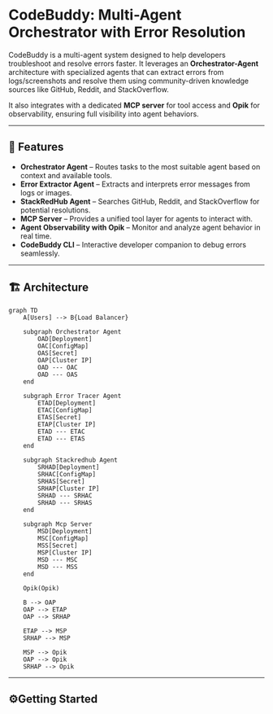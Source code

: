 # CodeBuddy: Multi-Agent Orchestrator with Error Resolution

CodeBuddy is a multi-agent system designed to help developers troubleshoot and resolve errors faster. It leverages an **Orchestrator-Agent** architecture with specialized agents that can extract errors from logs/screenshots and resolve them using community-driven knowledge sources like GitHub, Reddit, and StackOverflow.  

It also integrates with a dedicated **MCP server** for tool access and **Opik** for observability, ensuring full visibility into agent behaviors.  

---

## 🚀 Features

- **Orchestrator Agent** – Routes tasks to the most suitable agent based on context and available tools.  
- **Error Extractor Agent** – Extracts and interprets error messages from logs or images.  
- **StackRedHub Agent** – Searches GitHub, Reddit, and StackOverflow for potential resolutions.  
- **MCP Server** – Provides a unified tool layer for agents to interact with.  
- **Agent Observability with Opik** – Monitor and analyze agent behavior in real time.  
- **CodeBuddy CLI** – Interactive developer companion to debug errors seamlessly.  

---

## 🏗️ Architecture

```mermaid
graph TD
    A[Users] --> B{Load Balancer}

    subgraph Orchestrator Agent
        OAD[Deployment]
        OAC[ConfigMap]
        OAS[Secret]
        OAP[Cluster IP]
        OAD --- OAC
        OAD --- OAS
    end

    subgraph Error Tracer Agent
        ETAD[Deployment]
        ETAC[ConfigMap]
        ETAS[Secret]
        ETAP[Cluster IP]
        ETAD --- ETAC
        ETAD --- ETAS
    end

    subgraph Stackredhub Agent
        SRHAD[Deployment]
        SRHAC[ConfigMap]
        SRHAS[Secret]
        SRHAP[Cluster IP]
        SRHAD --- SRHAC
        SRHAD --- SRHAS
    end

    subgraph Mcp Server
        MSD[Deployment]
        MSC[ConfigMap]
        MSS[Secret]
        MSP[Cluster IP]
        MSD --- MSC
        MSD --- MSS
    end

    Opik(Opik)

    B --> OAP
    OAP --> ETAP
    OAP --> SRHAP

    ETAP --> MSP
    SRHAP --> MSP

    MSP --> Opik
    OAP --> Opik
    SRHAP --> Opik
```

---
## ⚙️Getting Started
